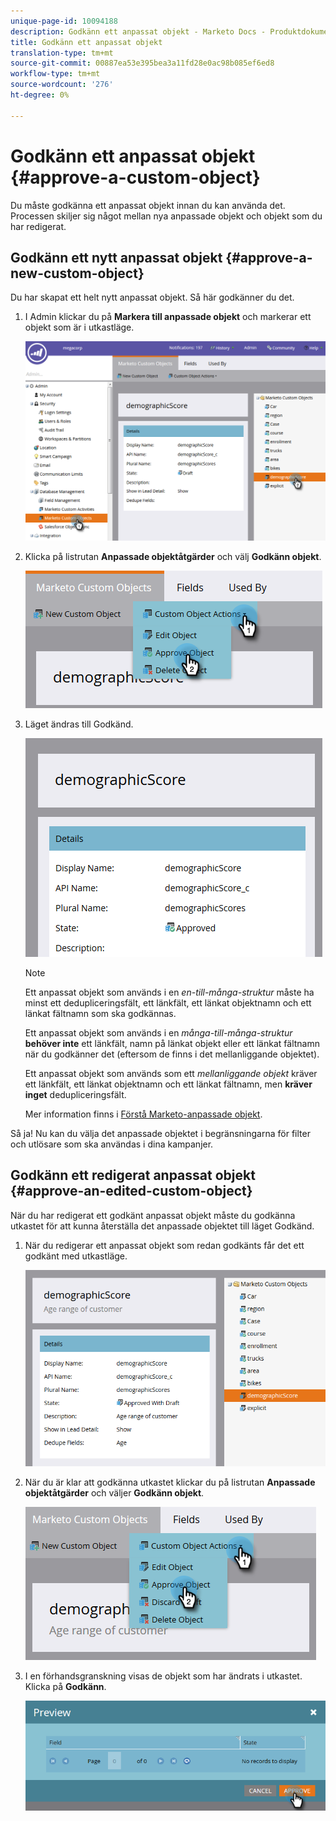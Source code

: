 ```yaml
---
unique-page-id: 10094188
description: Godkänn ett anpassat objekt - Marketo Docs - Produktdokumentation
title: Godkänn ett anpassat objekt
translation-type: tm+mt
source-git-commit: 00887ea53e395bea3a11fd28e0ac98b085ef6ed8
workflow-type: tm+mt
source-wordcount: '276'
ht-degree: 0%

---
```



# Godkänn ett anpassat objekt {#approve-a-custom-object}

Du måste godkänna ett anpassat objekt innan du kan använda det. Processen skiljer sig något mellan nya anpassade objekt och objekt som du har redigerat.

## Godkänn ett nytt anpassat objekt {#approve-a-new-custom-object}

Du har skapat ett helt nytt anpassat objekt. Så här godkänner du det.

1. I Admin klickar du på **Markera till anpassade objekt** och markerar ett objekt som är i utkastläge.

   ![](assets/one.png)

1. Klicka på listrutan **Anpassade objektåtgärder** och välj **Godkänn objekt**.

   ![](assets/two.png)

1. Läget ändras till Godkänd.

   ![](assets/three.png)

   >[!NOTE]
   >
   >Ett anpassat objekt som används i en *en-till-många-struktur* måste ha minst ett dedupliceringsfält, ett länkfält, ett länkat objektnamn och ett länkat fältnamn som ska godkännas.
   >
   >
   >Ett anpassat objekt som används i en *många-till-många-struktur* **behöver inte** ett länkfält, namn på länkat objekt eller ett länkat fältnamn när du godkänner det (eftersom de finns i det mellanliggande objektet).
   >
   >
   >Ett anpassat objekt som används som ett *mellanliggande objekt* kräver ett länkfält, ett länkat objektnamn och ett länkat fältnamn, men **kräver inget** dedupliceringsfält.
   >
   >
   >Mer information finns i [Förstå Marketo-anpassade objekt](understanding-marketo-custom-objects.md).

Så ja! Nu kan du välja det anpassade objektet i begränsningarna för filter och utlösare som ska användas i dina kampanjer.

## Godkänn ett redigerat anpassat objekt {#approve-an-edited-custom-object}

När du har redigerat ett godkänt anpassat objekt måste du godkänna utkastet för att kunna återställa det anpassade objektet till läget Godkänd.

1. När du redigerar ett anpassat objekt som redan godkänts får det ett godkänt med utkastläge.

   ![](assets/four.png)

1. När du är klar att godkänna utkastet klickar du på listrutan **Anpassade objektåtgärder** och väljer **Godkänn objekt**.

   ![](assets/five-1.png)

1. I en förhandsgranskning visas de objekt som har ändrats i utkastet. Klicka på **Godkänn**.

   ![](assets/six-1.png)

